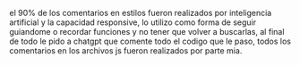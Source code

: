 el 90% de los comentarios en estilos fueron realizados por  inteligencia artificial y la capacidad responsive, lo utilizo como forma de seguir guiandome o recordar funciones y no tener que volver a buscarlas, al final de todo le pido a chatgpt que comente todo el codigo que le paso, todos los comentarios en los archivos js fueron realizados por parte mia.